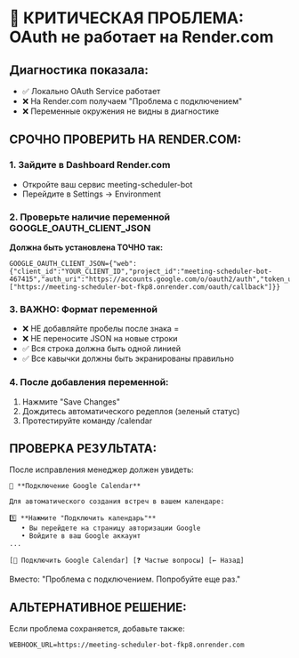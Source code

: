 # 🚨 КРИТИЧЕСКАЯ ПРОБЛЕМА: OAuth не работает на Render.com

## Диагностика показала:
- ✅ Локально OAuth Service работает
- ❌ На Render.com получаем "Проблема с подключением"
- ❌ Переменные окружения не видны в диагностике

## СРОЧНО ПРОВЕРИТЬ НА RENDER.COM:

### 1. Зайдите в Dashboard Render.com
- Откройте ваш сервис meeting-scheduler-bot
- Перейдите в Settings → Environment

### 2. Проверьте наличие переменной GOOGLE_OAUTH_CLIENT_JSON
**Должна быть установлена ТОЧНО так:**

```
GOOGLE_OAUTH_CLIENT_JSON={"web":{"client_id":"YOUR_CLIENT_ID","project_id":"meeting-scheduler-bot-467415","auth_uri":"https://accounts.google.com/o/oauth2/auth","token_uri":"https://oauth2.googleapis.com/token","auth_provider_x509_cert_url":"https://www.googleapis.com/oauth2/v1/certs","client_secret":"YOUR_CLIENT_SECRET","redirect_uris":["https://meeting-scheduler-bot-fkp8.onrender.com/oauth/callback"]}}
```

### 3. ВАЖНО: Формат переменной
- ❌ НЕ добавляйте пробелы после знака =
- ❌ НЕ переносите JSON на новые строки
- ✅ Вся строка должна быть одной линией
- ✅ Все кавычки должны быть экранированы правильно

### 4. После добавления переменной:
1. Нажмите "Save Changes"
2. Дождитесь автоматического редеплоя (зеленый статус)
3. Протестируйте команду /calendar

## ПРОВЕРКА РЕЗУЛЬТАТА:
После исправления менеджер должен увидеть:
```
🔗 **Подключение Google Calendar**

Для автоматического создания встреч в вашем календаре:

1️⃣ **Нажмите "Подключить календарь"**
   • Вы перейдете на страницу авторизации Google
   • Войдите в ваш Google аккаунт
...

[🔗 Подключить Google Calendar] [❓ Частые вопросы] [← Назад]
```

Вместо: "Проблема с подключением. Попробуйте еще раз."

## АЛЬТЕРНАТИВНОЕ РЕШЕНИЕ:
Если проблема сохраняется, добавьте также:
```
WEBHOOK_URL=https://meeting-scheduler-bot-fkp8.onrender.com
```